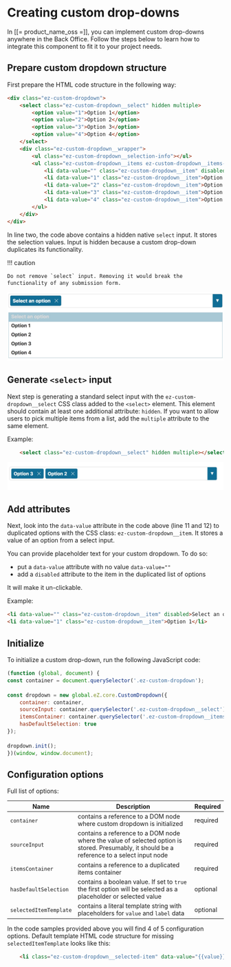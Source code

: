 # Creating custom drop-downs

In [[= product_name_oss =]], you can implement custom drop-downs anywhere in the Back Office.
Follow the steps below to learn how to integrate this component to fit it to your project needs.

## Prepare custom dropdown structure

First prepare the HTML code structure in the following way:

```html hl_lines="2 11 12"
<div class="ez-custom-dropdown">
    <select class="ez-custom-dropdown__select" hidden multiple>
        <option value="1">Option 1</option>
        <option value="2">Option 2</option>
        <option value="3">Option 3</option>
        <option value="4">Option 4</option>
    </select>
    <div class="ez-custom-dropdown__wrapper">
        <ul class="ez-custom-dropdown__selection-info"></ul>
        <ul class="ez-custom-dropdown__items ez-custom-dropdown__items--hidden">
            <li data-value="" class="ez-custom-dropdown__item" disabled>Select an option</li>
            <li data-value="1" class="ez-custom-dropdown__item">Option 1</li>
            <li data-value="2" class="ez-custom-dropdown__item">Option 2</li>
            <li data-value="3" class="ez-custom-dropdown__item">Option 3</li>
            <li data-value="4" class="ez-custom-dropdown__item">Option 4</li>
        </ul>
    </div>
</div>
```

In line two, the code above contains a hidden native `select` input. It stores the selection values.
Input is hidden because a custom drop-down duplicates its functionality.

!!! caution

    Do not remove `select` input. Removing it would break the functionality of any submission form.

![Dropdown expanded state](img/dropdown_expanded_state.jpg)

## Generate `<select>` input

Next step is generating a standard select input with the `ez-custom-dropdown__select` CSS class added to the `<select>` element.
This element should contain at least one additional attribute: `hidden`. 
If you want to allow users to pick multiple items from a list, add the `multiple` attribute to the same element.

Example:

```html
    <select class="ez-custom-dropdown__select" hidden multiple></select>
```

![Dropdown multiple selection](img/dropdown_multiple_selection.jpg)

## Add attributes

Next, look into the `data-value` attribute in the code above (line 11 and 12) to duplicated options with the CSS class: `ez-custom-dropdown__item`.
It stores a value of an option from a select input.

You can provide placeholder text for your custom dropdown. To do so:

- put a `data-value` attribute with no value `data-value=""`
- add a `disabled` attribute to the item in the duplicated list of options 

It will make it un-clickable.

Example:  
 
```html
<li data-value="" class="ez-custom-dropdown__item" disabled>Select an option</li>
<li data-value="1" class="ez-custom-dropdown__item">Option 1</li>
```

## Initialize

To initialize a custom drop-down, run the following JavaScript code:

```javascript
(function (global, document) {
const container = document.querySelector('.ez-custom-dropdown');

const dropdown = new global.eZ.core.CustomDropdown({
    container: container,
    sourceInput: container.querySelector('.ez-custom-dropdown__select'),
    itemsContainer: container.querySelector('.ez-custom-dropdown__items'),
    hasDefaultSelection: true
});

dropdown.init();
})(window, window.document);
```

## Configuration options

Full list of options:

|Name|Description|Required|
|----|-----------|--------|
|`container`|contains a reference to a DOM node where custom dropdown is initialized|required|
|`sourceInput`|contains a reference to a DOM node where the value of selected option is stored. Presumably, it should be a reference to a select input node|required|
|`itemsContainer`|contains a reference to a duplicated items container|required|
|`hasDefaultSelection`|contains a boolean value. If set to `true` the first option will be selected as a placeholder or selected value|optional|
|`selectedItemTemplate`|contains a literal template string with placeholders for `value` and `label` data|optional|

In the code samples provided above you will find 4 of 5 configuration options.
Default template HTML code structure for missing `selectedItemTemplate` looks like this:

```html
    <li class="ez-custom-dropdown__selected-item" data-value="{{value}}">{{label}}<span class="${CLASS_REMOVE_SELECTION}"></span></li>
```
